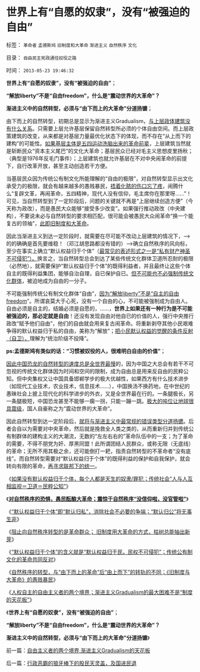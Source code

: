 # 世界上有“自愿的奴隶”，没有“被强迫的自由”

标签： `革命者` `孟德斯鸠` `旧制度和大革命` `渐进主义` `自然秩序` `文化` 

目录： `自由民主宪政通往奴役之路`

时间： `2013-05-23 19:46:32`

**世界上有“自愿的奴隶”，没有“被强迫的自由”**；

**“解放liberty”不是“自由freedom”，什么是“震动世界的大革命”？**

**渐进主义中的自然转型，必须与“由下而上的大革命”分道扬镳**；

由下而上的自然转型，初期总是显示为渐进主义Gradualism，[与上层政体建筑没有什么关系](../../../2007/9/30/民主就是与民约法；法律并不是道德的上层建筑.md)。只需要上层允许基层保留自然转型所必须的个体自由空间。而上层政策建筑的改变，从来都是对基层力量最优化状态下的体现，而不存在“从上而下的建构”的可能性。[如果基层主体是五四运动洗脑出来的革命前辈](../../../2011/1/15/反思五四运动的局限性，道德治国不考虑国家成本；.md)，上层建筑当然就是斩断民众“资本主义尾巴”的文化大革命；基层民众已经对毛主义思想皮里扬秋；（典型是1976年反毛门事件）；上层建筑也就允许基层在不对中央闹革命的前提下，自行改革开放，甚至主动创造若干方便。

当基层民众因为传统公有制文化所能理解的“自由的极限”，对自然转型显示出文化承受力的极限，就会有越来越多的愚贱暴民，[捂着化脓的伤口忘了疼](../../../2011/1/15/反思五四运动的局限性，道德治国不考虑国家成本；.md)，闹腾什么“复辟文革，再闹革命，五四精神，现代人没有信仰，毛主席你在那里呀……”！可见，当自然转型到了一定阶段后，问题的关键就不再是“上层继续创造方便”（今天称为政改），而是愚民大众能够“接受多少改变”。如果强行推动政改（中央建构），不要说未必与自然转型的要求相匹配，很可能会被愚民大众闹革命“换一个能复古的领袖”，[此即旧制度和大革命](../../../2013/3/1/革命本身可以成为旧制度的卫道；.md)。

因此当渐进主义到达一定阶段时，就需要在尽可能不改动上层建筑的情况下，——>的的确确是首先要维稳！（邓江胡思路都没有错的）——>确立自然秩序的风向标，至少在事实上确立“默认权益归于个体”（[最常见的表述形式之一是“私有财产神圣不可侵犯”）。](../../../2012/6/13/对人权也可以作有计划的宏观调控.md)换言之，当自然转型总会到达了某些传统文化群体卫道所忍耐的极限（必然地），就需要保护“默认权益归于个体”的既得利益者，并且最终让这些个体自主的既得利益集团，能够自治自理，自已保护自已。[但不可能也不必强制传统文化群体](http://darthvad.blog.sohu.com/252064863.html)，被迫地成为自由的一分子。

不可能强制传统公有制文化群体“自由”，[因为“解放liberty”不是“自主的自由freedom](../../../2012/3/1/民主的法学常识和私有制和自由.md)”。所谓哀莫大于心死，没有一个自由的心，不可能被强制成为自由人。自由必须是自主的，结婚必须是自愿的，……，**世界上如果还有一种行为是不可能被强迫的，那必定就是自由**！还没有发现自由对他自已的价值的人，强行中央推行政改“赋予他们自由”，他们的自由就会用来复古闹革命。将重新剥夺其他小民艰难争得的默认权益归于私的自由，美称为“解放”；[把小民默认权益的觉醒的条件反射（自卫），](../../../2013/1/9/独立与革命的区别，“言论自由”和“政治不正确（信仰）的自由”.md)理解为“统治阶级不投降”。

**ps:孟德斯鸠有类似的话：“习惯被奴役的人，很难明白自由的价值”**；

[因此中国恐龙的自然转型的速度总是全世界最慢](../../../2010/3/21/中国的民主要慢慢来！摸着石头过河是真理！.md)的，因为中国之大总会有若干不可忽视的传统文化群体因为时间和空间的限制，成为自由总是用来反自由的民粹公知。但中央集权又让中国具备邯郸学步的极大优越性，如果西方有什么技术进步（如现代工业技术，农业技术，信息技术……），中国换汤不换药地，在中世纪的愚昧社会上披上现代化的科学进步的外衣，又是全世界最在行的。一条腿极长，另一条腿极短，中国恐龙甚至不能够一瘸一拐，只能一蹦一跳。[极大的吨位让地球很具震级](../../../2010/3/21/警惕中国民主进度过高的期望.md)，国人自豪称之为“震动世界的大革命”。

因此自然转型到达一定阶段后，[就将与渐进主义中最常规的错误类型分道扬镳](../../../2012/2/1/横眉冷对伪君子，左狗总是闹革命.md)。后者会自以为需要对中央革命，然后就是挽救全人类之类的，从而重新归并到传统公有制群体的建构主义的大潮流，无数的“左左右右的”革命队伍中的一支；为了革命的需要，不得不朋党为奸、厚黑同盟！此所谓团结人民群众，或称无限（无底线）的革命；无所不用其极之余，还可能倒打一耙，指责自然转型的不革命者“没有底线”。而自然转型需要对“默认权益归于个体”的既得利益的保护和自我保护，就会转向有限的革命，[再寻求联邦下的统一](../../../2013/4/4/联邦不是共和国，帝国及基督教.md)。

《[如果没有默认权益归于个体，每个人都是天生的奴隶/罪犯；传统社会“人与人互相监视＝卫道＝民粹公知”](../../../2013/5/21/天生的奴隶，原生的罪犯，和自由的人.md)》

《[**对自然秩序的恐惧，愚民酝酿大革命；震惊于自然秩序“没信仰啦，没官管啦”**](../../../2013/5/21/对自然秩序的恐惧，愚民酝酿大革命.md)》

《[“默认权益归于个体”即“默认归私”，消除社会不必要的争端；“默认归公”将无事生非](../../../2013/5/22/自然秩序和“默认归公”的绝对的权力.md)》

《[阻止向自然秩序转型的是革命群众； 旧制度用大革命的方式，枯树总能抽出新芽](../../../2013/5/22/人民群众不可能是社会进步的力量.md)》

《[“默认权益归于个体”的含义就是“默认权益归于民，民权不可侵犯”；传统公有制文化的革命共同反对](../../../2013/5/22/如果统治者不愿撂挑子，就会很愿意改革.md)》

《[自然秩序的转型，与“由下而上的革命”后“由上而下”的转轨的不同；《旧制度与大革命》的愚贱暴民](../../../2013/5/23/《旧制度与大革命》与自然秩序的转型.md)》

《[人权自主的自由主义者的两个境界；渐进主义Gradualism的最大困难不是“制度的天花板”](../../../2013/5/23/《旧制度与大革命》与自然秩序的转型.md)》

《**世界上有“自愿的奴隶”，没有“被强迫的自由”**；

**“解放liberty”不是“自由freedom”，什么是“震动世界的大革命”？**

**渐进主义中的自然转型，必须与“由下而上的大革命”分道扬镳**》



前一篇：[自由主义者的两个境界,渐进主义Gradualism的天花板](../../../2013/5/23/自由主义者的两个境界,渐进主义Gradualism的天花板.md)

后一篇：[行政恶霸的狼牙棒下的股民天灵盖，及国进民退](../../../2013/5/23/行政恶霸的狼牙棒下的股民天灵盖，及国进民退.md)